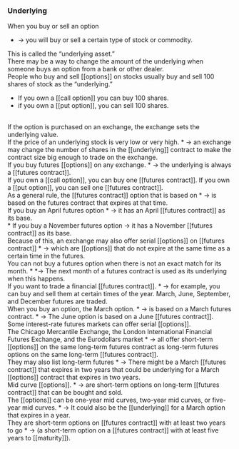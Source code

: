 ### Underlying 

When you buy or sell an option
* -> you will buy or sell a certain type of stock or commodity.

This is called the “underlying asset.”
<br>
There may be a way to change the amount of the underlying when someone buys an option from a bank or other dealer.
<br>
People who buy and sell [[options]] on stocks usually buy and sell 100 shares of stock as the “underlying.”
<br>
* If you own a [[call option]] you can buy 100 shares.
* if you own a [[put option]], you can sell 100 shares.
<br>
If the option is purchased on an exchange, the exchange sets the underlying value.
<br>
If the price of an underlying stock is very low or very high.
* -> an exchange may change the number of shares in the [[underlying]] contract to make the contract size big enough to trade on the exchange.
<br>
If you buy futures [[options]] on any exchange.
* -> the underlying is always a [[futures contract]].
<br>
If you own a [[call option]], you can buy one [[futures contract]].
If you own a [[put option]], you can sell one [[futures contract]].
<br>
As a general rule, the [[futures contract]] option that is based on 
* -> is based on the futures contract that expires at that time.
<br>
If you buy an April futures option
* -> it has an April [[futures contract]] as its base.
<br>
* If you buy a November futures option
-> it has a November [[futures contract]] as its base. 
<br>
Because of this, an exchange may also offer serial [[options]] on [[futures contract]]
* -> which are [[options]] that do not expire at the same time as a certain time in the futures.
<br>
You can not buy a futures option when there is not an exact match for its month.
* *-> The next month of a futures contract is used as its underlying when this happens.
<br>
If you want to trade a financial [[futures contract]].
* -> for example, you can buy and sell them at certain times of the year.
March, June, September, and December futures are traded.
<br>
 When you buy an option, the March option.
* -> is based on a March futures contract.
* -> The June option is based on a June [[futures contract]].  
<br>
Some interest-rate futures markets can offer serial [[options]].
<br>
The Chicago Mercantile Exchange, the London International Financial Futures Exchange, and the Eurodollars market
	* -> all offer short-term [[options]] on the same long-term futures contract as long-term futures options on the same long-term [[futures contract]].
<br>
They may also list long-term futures
* -> There might be a March [[futures contract]] that expires in two years that could be underlying for a March [[options]] contract that expires in two years. 
<br>
Mid curve [[options]].
* -> are short-term options on long-term [[futures contract]] that can be bought and sold. 
<br>
The [[options]] can be one-year mid curves, two-year mid curves, or five-year mid curves.
* -> It could also be the [[underlying]] for a March option that expires in a year. 
<br>
They are short-term options on [[futures contract]] with at least two years to go
* -> (a short-term option on a [[futures contract]] with at least five years to [[maturity]]).